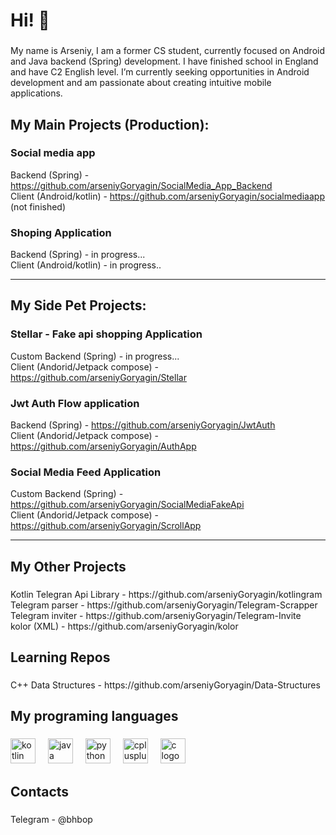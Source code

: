 <h1 align="left">Hi! 👋</h1>

###

<p align="left">My name is Arseniy, I am a  former CS student, currently focused on Android and Java backend (Spring) development. I have finished school in England and have C2 English level. I’m currently seeking opportunities in Android development and am passionate about creating intuitive mobile applications.</p>




###

<h2 align="left">My Main Projects (Production):</h2>

###

<p align="left">

<h3 align="left">Social media app</h2>

Backend (Spring) - https://github.com/arseniyGoryagin/SocialMedia_App_Backend
<br>Client (Android/kotlin) - https://github.com/arseniyGoryagin/socialmediaapp (not finished)


</p>



<p align="left">

<h3 align="left">Shoping Application</h2>

Backend (Spring) - in progress...
<br>Client (Android/kotlin) - in progress..


</p>



---



###

<h2 align="left">My Side Pet Projects:</h2>

###

<p align="left">



<h3 align="left">Stellar - Fake api shopping Application</h2>

Custom Backend (Spring) - in progress...</br>
Client (Andorid/Jetpack compose) - https://github.com/arseniyGoryagin/Stellar


<h3 align="left">Jwt Auth Flow application</h2>

Backend (Spring) - https://github.com/arseniyGoryagin/JwtAuth</br>
Client (Andorid/Jetpack compose) -  https://github.com/arseniyGoryagin/AuthApp



<h3 align="left">Social Media Feed Application</h2>

Custom Backend (Spring) - https://github.com/arseniyGoryagin/SocialMediaFakeApi</br>
Client (Andorid/Jetpack compose) -  https://github.com/arseniyGoryagin/ScrollApp



</p>



---










###

<h2 align="left">My Other Projects</h2>

###

<p align="left">Kotlin Telegran Api Library - https://github.com/arseniyGoryagin/kotlingram<br>Telegram parser - https://github.com/arseniyGoryagin/Telegram-Scrapper<br>
Telegram inviter - https://github.com/arseniyGoryagin/Telegram-Invite<br>
kolor (XML) - https://github.com/arseniyGoryagin/kolor
</p>

###

<h2 align="left">Learning Repos</h2>

###

<p align="left">C++ Data Structures - https://github.com/arseniyGoryagin/Data-Structures</p>

###

<h2 align="left">My programing languages</h2>

###

<div align="left">
  <img src="https://cdn.jsdelivr.net/gh/devicons/devicon/icons/kotlin/kotlin-original.svg" height="40" alt="kotlin logo"  />
  <img width="12" />
  <img src="https://cdn.jsdelivr.net/gh/devicons/devicon/icons/java/java-original.svg" height="40" alt="java logo"  />
  <img width="12" />
  <img src="https://cdn.jsdelivr.net/gh/devicons/devicon/icons/python/python-original.svg" height="40" alt="python logo"  />
  <img width="12" />
  <img src="https://cdn.jsdelivr.net/gh/devicons/devicon/icons/cplusplus/cplusplus-original.svg" height="40" alt="cplusplus logo"  />
  <img width="12" />
  <img src="https://cdn.jsdelivr.net/gh/devicons/devicon/icons/c/c-original.svg" height="40" alt="c logo"  />
</div>

###

<h2 align="left">Contacts</h2>

###

<p align="left">Telegram - @bhbop</p>

###


